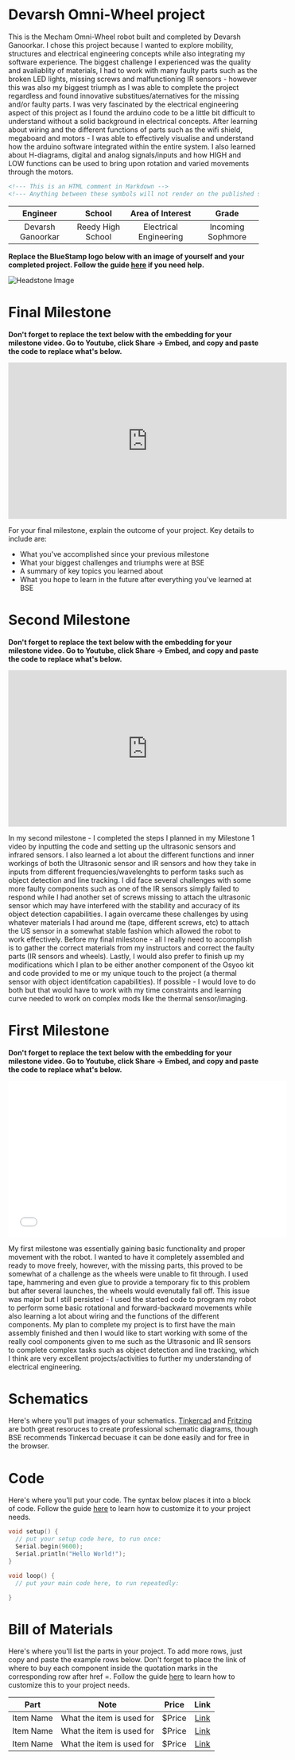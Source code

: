 # Devarsh Omni-Wheel project
This is the Mecham Omni-Wheel robot built and completed by Devarsh Ganoorkar. I chose this project because I wanted to explore mobility, structures and electrical engineering concepts while also integrating my software experience. The biggest challenge I experienced was the quality and avaliablity of materials, I had to work with many faulty parts such as the broken LED lights, missing screws and malfunctioning IR sensors - however this was also my biggest triumph as I was able to complete the project regardless and found innovative substitues/aternatives for the missing and/or faulty parts. I was very fascinated by the electrical engineering aspect of this project as I found the arduino code to be a little bit difficult to understand without a solid background in electrical concepts. After learning about wiring and the different functions of parts such as the wifi shield, megaboard and motors - I was able to effectively visualise and understand how the arduino software integrated within the entire system. I also learned about H-diagrams, digital and analog signals/inputs and how HIGH and LOW functions can be used to bring upon rotation and varied movements through the motors. 


```HTML 
<!--- This is an HTML comment in Markdown -->
<!--- Anything between these symbols will not render on the published site -->
```

| **Engineer** | **School** | **Area of Interest** | **Grade** |
|:--:|:--:|:--:|:--:|
| Devarsh Ganoorkar | Reedy High School | Electrical Engineering | Incoming Sophmore 

**Replace the BlueStamp logo below with an image of yourself and your completed project. Follow the guide [here](https://tomcam.github.io/least-github-pages/adding-images-github-pages-site.html) if you need help.**

![Headstone Image](logo.svg)
  
# Final Milestone

**Don't forget to replace the text below with the embedding for your milestone video. Go to Youtube, click Share -> Embed, and copy and paste the code to replace what's below.**

<iframe width="560" height="315" src="https://www.youtube.com/embed/F7M7imOVGug" title="YouTube video player" frameborder="0" allow="accelerometer; autoplay; clipboard-write; encrypted-media; gyroscope; picture-in-picture; web-share" allowfullscreen></iframe>

For your final milestone, explain the outcome of your project. Key details to include are:
- What you've accomplished since your previous milestone
- What your biggest challenges and triumphs were at BSE
- A summary of key topics you learned about
- What you hope to learn in the future after everything you've learned at BSE



# Second Milestone

**Don't forget to replace the text below with the embedding for your milestone video. Go to Youtube, click Share -> Embed, and copy and paste the code to replace what's below.**

<iframe width="560" height="315" src="https://www.youtube.com/embed/y3VAmNlER5Y" title="YouTube video player" frameborder="0" allow="accelerometer; autoplay; clipboard-write; encrypted-media; gyroscope; picture-in-picture; web-share" allowfullscreen></iframe>

In my second milestone - I completed the steps I planned in my Milestone 1 video by inputting the code and setting up the ultrasonic sensors and infrared sensors. I also learned a lot about the different functions and inner workings of both the Ultrasonic sensor and IR sensors and how they take in inputs from different frequencies/wavelenghts to perform tasks such as object detection and line tracking. I did face several challenges with some more faulty components such as one of the IR sensors simply failed to respond while I had another set of screws missing to attach the ultrasonic sensor which may have interfered with the stability and accuracy of its object detection capabilities. I again overcame these challenges by using whatever materials I had around me (tape, different screws, etc) to attach the US sensor in a somewhat stable fashion which allowed the robot to work effectively. Before my final milestone - all I really need to accomplish is to gather the correct materials from my instructors and correct the faulty parts (IR sensors and wheels). Lastly, I would also prefer to finish up my modifications which I plan to be either another component of the Osyoo kit and code provided to me or my unique touch to the project (a thermal sensor with object identifcation capabilities). If possible - I would love to do both but that would have to work with my time constraints and learning curve needed to work on complex mods like the thermal sensor/imaging. 

# First Milestone

**Don't forget to replace the text below with the embedding for your milestone video. Go to Youtube, click Share -> Embed, and copy and paste the code to replace what's below.**

<iframe width="560" height="315" src="[https://www.youtube.com/embed/CaCazFBhYKs](https://www.youtube.com/watch?v=NGiaRBSVVbc&ab_channel=BlueStampEng)" title="Devarsh Milestone 1" frameborder="0" allow="accelerometer; autoplay; clipboard-write; encrypted-media; gyroscope; picture-in-picture; web-share" allowfullscreen></iframe>


My first milestone was essentially gaining basic functionality and proper movement with the robot. I wanted to have it completely assembled and ready to move freely, however, with the missing parts, this proved to be somewhat of a challenge as the wheels were unable to fit through. I used tape, hammering and even glue to provide a temporary fix to this problem but after several launches, the wheels would evenutally fall off. This issue was major but I still persisted - I used the started code to program my robot to perform some basic rotational and forward-backward movements while also learning a lot about wiring and the functions of the different components. My plan to complete my project is to first have the main assembly finished and then I would like to start working with some of the really cool components given to me such as the Ultrasonic and IR sensors to complete complex tasks such as object detection and line tracking, which I think are very excellent projects/activities to further my understanding of electrical engineering. 

# Schematics 
Here's where you'll put images of your schematics. [Tinkercad](https://www.tinkercad.com/blog/official-guide-to-tinkercad-circuits) and [Fritzing](https://fritzing.org/learning/) are both great resoruces to create professional schematic diagrams, though BSE recommends Tinkercad becuase it can be done easily and for free in the browser. 

# Code
Here's where you'll put your code. The syntax below places it into a block of code. Follow the guide [here]([url](https://www.markdownguide.org/extended-syntax/)) to learn how to customize it to your project needs. 

```c++
void setup() {
  // put your setup code here, to run once:
  Serial.begin(9600);
  Serial.println("Hello World!");
}

void loop() {
  // put your main code here, to run repeatedly:

}
```

# Bill of Materials
Here's where you'll list the parts in your project. To add more rows, just copy and paste the example rows below.
Don't forget to place the link of where to buy each component inside the quotation marks in the corresponding row after href =. Follow the guide [here]([url](https://www.markdownguide.org/extended-syntax/)) to learn how to customize this to your project needs. 

| **Part** | **Note** | **Price** | **Link** |
|:--:|:--:|:--:|:--:|
| Item Name | What the item is used for | $Price | <a href="https://www.amazon.com/Arduino-A000066-ARDUINO-UNO-R3/dp/B008GRTSV6/"> Link </a> |
| Item Name | What the item is used for | $Price | <a href="https://www.amazon.com/Arduino-A000066-ARDUINO-UNO-R3/dp/B008GRTSV6/"> Link </a> |
| Item Name | What the item is used for | $Price | <a href="https://www.amazon.com/Arduino-A000066-ARDUINO-UNO-R3/dp/B008GRTSV6/"> Link </a> |


